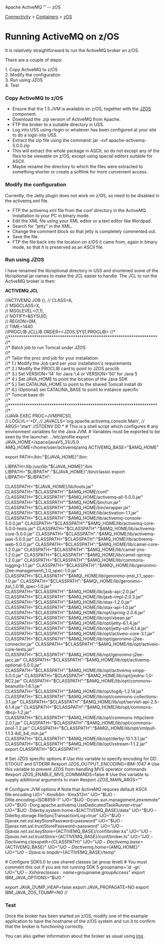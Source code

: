 Apache ActiveMQ ™ -- zOS 

[Connectivity](connectivity.html) > [Containers](containers.html) > [zOS](zos.html)


Running ActiveMQ on z/OS
========================

It is relatively straightforward to run the ActiveMQ broker on z/OS.

There are a couple of steps:

1\. Copy ActiveMQ to z/OS  
2\. Modify the configuration  
3\. Run using JZOS  
4\. Test

### Copy ActiveMQ to z/OS

*   Ensure that the 1.5 JVM is available on z/OS, together with the [JZOS](http://www.dovetail.com/docs/jzos/index.html) component.
*   Download the .zip version of ActiveMQ from Apache.
*   FTP the broker to a suitable directory in USS.
*   Log into USS using rlogin or whatever has been configured at your site to do a login into USS.
*   Extract the zip file using the command: jar -xvf apache-activemq-5.0.0.zip
*   This will extract the whole package in ASCII, so do not except any of the files to be viewable on z/OS, except using special editors suitable for ASCII.
*   Maybe rename the directory to which the files were extracted to something shorter or create a softlink for more convenient access.

### Modify the configuration

Currently, the Jetty plugin does not work on z/OS, so need to be disabled in the activemq.xml file.

*   FTP the activemq.xml file from the conf directory in the ActiveMQ installation to your PC in binary mode.
*   Edit the XML file using your XML editor or a text editor like Wordpad.
*   Search for "jetty" in the XML.
*   Change the comment block so that jetty is completely commented out.
*   Save the file.
*   FTP the file back into the location on z/OS it came from, again in binary mode, so that it is preserved as an ASCII file.

### Run using JZOS

I have renamed the lib/optional directory in USS and shortened some of the lib/optional jar names to make the JCL easier to handle. The JCL to run the ActiveMQ broker is then:

**ACTIVEMQ.JCL**

//ACTIVEMQ JOB   (),
//         CLASS=A,                                                    
//         MSGCLASS=X,                                                 
//         MSGLEVEL=(1,1),                                             
//         NOTIFY=&SYSUID,                                             
//         REGION=0M,                                                  
//         TIME=1440                                                   
//PROCLIB JCLLIB ORDER=<JZOS.SYS1.PROCLIB>
//\*                                                                    
//\*\*\*\*\*\*\*\*\*\*\*\*\*\*\*\*\*\*\*\*\*\*\*\*\*\*\*\*\*\*\*\*\*\*\*\*\*\*\*\*\*\*\*\*\*\*\*\*\*\*\*\*\*\*\*\*\*\*\*\*\*\*\*\*\*\*\*\*\*
//\*                                                                    
//\* Batch job to run Tomcat under JZOS                                 
//\*                                                                    
//\* Tailor the proc and job for your installation:                     
//\* 1.) Modify the Job card per your installation's requirements       
//\* 2.) Modify the PROCLIB card to point to JZOS proclib               
//\* 3.) Set VERSION='14' for Java 1.4 or VERSION='50' for Java 5       
//\* 4.) Set JAVA_HOME to point the location of the Java SDK            
//\* 5.) Set CATALINA_HOME to point to the shared Tomcat install dir    
//\* 6.) (Optional) set CATALINA_BASE to point to instance specific     
//\*     Tomcat base dir                                                
//\*                                                                    
//\*\*\*\*\*\*\*\*\*\*\*\*\*\*\*\*\*\*\*\*\*\*\*\*\*\*\*\*\*\*\*\*\*\*\*\*\*\*\*\*\*\*\*\*\*\*\*\*\*\*\*\*\*\*\*\*\*\*\*\*\*\*\*\*\*\*\*\*\*
//\*                                                                    
//JAVA EXEC PROC=JVMPRC50,                                             
// LOGLVL='+D',
// JAVACLS='org.apache.activemq.console.Main',
// ARGS='start'
//STDENV DD *
\# This is a shell script which configures
\# any environment variables for the Java JVM.
\# Variables must be exported to be seen by the launcher.
. /etc/profile
export JAVA\_HOME=/space/javaV5\_31/J5.0 
AMQ_HOME=/home/user/activemq/amq
ACTIVEMQ\_BASE="$AMQ\_HOME"

export PATH=/bin:"${JAVA_HOME}"/bin:

LIBPATH=/lib:/usr/lib:"${JAVA_HOME}"/bin
LIBPATH="$LIBPATH":"${JAVA_HOME}"/bin/classic
export LIBPATH="$LIBPATH":

CLASSPATH="${JAVA_HOME}/lib/tools.jar"
CLASSPATH="$CLASSPATH":"$AMQ_HOME/conf"
CLASSPATH="$CLASSPATH":"$AMQ_HOME/activemq-all-5.0.0.jar"
CLASSPATH="$CLASSPATH":"$AMQ_HOME/bin/run.jar"
CLASSPATH="$CLASSPATH":"$AMQ_HOME/bin/wrapper.jar"
CLASSPATH="$CLASSPATH":"$AMQ_HOME/lib/activation-1.1.jar"
CLASSPATH="$CLASSPATH":"$AMQ_HOME/lib/activemq-console-5.0.0.jar"
CLASSPATH="$CLASSPATH":"$AMQ_HOME/lib/activemq-core-5.0.0-tests.jar"
CLASSPATH="$CLASSPATH":"$AMQ_HOME/lib/activemq-core-5.0.0.jar"
CLASSPATH="$CLASSPATH":"$AMQ_HOME/lib/activemq-jaas-5.0.0.jar"
CLASSPATH="$CLASSPATH":"$AMQ_HOME/lib/activemq-web-5.0.0.jar"
CLASSPATH="$CLASSPATH":"$AMQ_HOME/lib/camel-core-1.2.0.jar"
CLASSPATH="$CLASSPATH":"$AMQ_HOME/lib/camel-jms-1.2.0.jar"
CLASSPATH="$CLASSPATH":"$AMQ_HOME/lib/camel-spring-1.2.0.jar"
CLASSPATH="$CLASSPATH":"$AMQ_HOME/lib/commons-logging-1.1.jar"
CLASSPATH="$CLASSPATH":"$AMQ\_HOME/lib/geronimo-j2ee-management\_1.0_spec-1.0.jar"
CLASSPATH="$CLASSPATH":"$AMQ\_HOME/lib/geronimo-jms\_1.1_spec-1.0.jar"
CLASSPATH="$CLASSPATH":"$AMQ\_HOME/lib/geronimo-jta\_1.0.1B_spec-1.0.jar"
CLASSPATH="$CLASSPATH":"$AMQ_HOME/lib/jaxb-api-2.0.jar"
CLASSPATH="$CLASSPATH":"$AMQ_HOME/lib/jaxb-impl-2.0.3.jar"
CLASSPATH="$CLASSPATH":"$AMQ_HOME/lib/stax-1.2.0.jar"
CLASSPATH="$CLASSPATH":"$AMQ_HOME/lib/stax-api-1.0.jar"
CLASSPATH="$CLASSPATH":"$AMQ_HOME/lib/opt/spring-2.0.6.jar"
CLASSPATH="$CLASSPATH":"$AMQ_HOME/lib/opt/xbean.jar"
CLASSPATH="$CLASSPATH":"$AMQ_HOME/lib/opt/jetty-6.1.4.jar"
CLASSPATH="$CLASSPATH":"$AMQ_HOME/lib/opt/jetty-util-6.1.4.jar"
CLASSPATH="$CLASSPATH":"$AMQ_HOME/lib/opt/activeio-core-3.1.jar"
CLASSPATH="$CLASSPATH":"$AMQ_HOME/lib/opt/geronimo-j2ee-connector.jar"
CLASSPATH="$CLASSPATH":"$AMQ_HOME/lib/opt/activeio-core-tests.jar"
CLASSPATH="$CLASSPATH":"$AMQ_HOME/lib/opt/geronimo-j2ee-jacc.jar"
CLASSPATH="$CLASSPATH":"$AMQ_HOME/lib/opt/activemq-optional-5.0.0.jar"
CLASSPATH="$CLASSPATH":"$AMQ_HOME/lib/opt/activemq-xmpp-5.0.0.jar"
CLASSPATH="$CLASSPATH":"$AMQ_HOME/lib/opt/jmdns-1.0-RC2.jar"
CLASSPATH="$CLASSPATH":"$AMQ_HOME/lib/opt/commons-beanutils-1.6.1.jar"
CLASSPATH="$CLASSPATH":"$AMQ_HOME/lib/opt/log4j-1.2.14.jar"
CLASSPATH="$CLASSPATH":"$AMQ_HOME/lib/opt/commons-collections-3.1.jar"
CLASSPATH="$CLASSPATH":"$AMQ_HOME/lib/opt/servlet-api-2.5-6.1.4.jar"
CLASSPATH="$CLASSPATH":"$AMQ_HOME/lib/opt/commons-dbcp-1.2.jar"
CLASSPATH="$CLASSPATH":"$AMQ_HOME/lib/opt/commons-httpclient-2.0.1.jar"
CLASSPATH="$CLASSPATH":"$AMQ_HOME/lib/opt/commons-pool-1.2.jar"
CLASSPATH="$CLASSPATH":"$AMQ\_HOME/lib/opt/xmlpull-1.1.3.4d\_b4_min.jar"
CLASSPATH="$CLASSPATH":"$AMQ_HOME/lib/opt/derby-10.1.3.1.jar"
CLASSPATH="$CLASSPATH":"$AMQ_HOME/lib/opt/xstream-1.1.2.jar"
export CLASSPATH="$CLASSPATH":

\# Set JZOS specific options
\# Use this variable to specify encoding for DD STDOUT and STDERR
#export JZOS\_OUTPUT\_ENCODING=IBM-1047
\# Use this variable to prevent JZOS from handling MVS operator commands
#export JZOS\_ENABLE\_MVS_COMMANDS=false
\# Use this variable to supply additional arguments to main
#export JZOS\_MAIN\_ARGS=""

\# Configure JVM options
\# Note that ActiveMQ requires default ASCII file.encoding
IJO="-Xms64m -Xmx512m"
IJO="$IJO -Dfile.encoding=ISO8859-1"
IJO="$IJO -Dcom.sun.management.jmxremote"
IJO="$IJO -Dorg.apache.activemq.UseDedicatedTaskRunner=true"
IJO="$IJO -Dderby.system.home=${ACTIVEMQ_BASE}/data"
IJO="$IJO -Dderby.storage.fileSyncTransactionLog=true"
IJO="$IJO -Djavax.net.ssl.keyStorePassword=password"
IJO="$IJO -Djavax.net.ssl.trustStorePassword=password"
IJO="$IJO -Djavax.net.ssl.keyStore=${ACTIVEMQ_BASE}/conf/broker.ks"
IJO="$IJO -Djavax.net.ssl.trustStore=${ACTIVEMQ_BASE}/conf/broker.ts"
IJO="$IJO -Dactivemq.classpath=${CLASSPATH}"
IJO="$IJO -Dactivemq.base=${ACTIVEMQ_BASE}"
IJO="$IJO -Dactivemq.home=${AMQ_HOME}"
IJO="$IJO -Djava.io.tmpdir=${ACTIVEMQ_BASE}/temp"

\# Configure SDK5.0 to use shared classes (at group level)
\# You must comment this out if you are not running SDK 5
groupname=\`id -gn\`
IJO="$IJO -Xshareclasses:name=$groupname,groupAccess"
export IBM\_JAVA\_OPTIONS="$IJO "

export JAVA\_DUMP\_HEAP=false
export JAVA_PROPAGATE=NO
export IBM\_JAVA\_ZOS_TDUMP=NO
//

### Test

Once the broker has been started on z/OS, modify one of the example application to have the hostname of the z/OS system and run it to confirm that the broker is functioning correctly.

You can also gather information about the broker as usual using [jmx](jmx.html).

